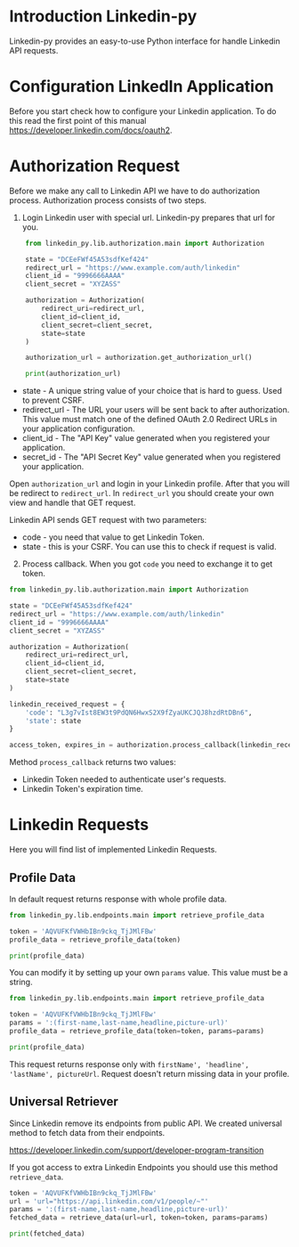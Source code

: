 # Introduction Linkedin-py

Linkedin-py provides an easy-to-use Python interface for handle Linkedin API requests.

# Configuration LinkedIn Application

Before you start check how to configure your Linkedin application. To do this read the first point of this manual https://developer.linkedin.com/docs/oauth2.


# Authorization Request

Before we make any call to Linkedin API we have to do authorization process. Authorization process consists of two steps.

1. Login Linkedin user with special url. Linkedin-py prepares that url for you.

```python
    from linkedin_py.lib.authorization.main import Authorization

    state = "DCEeFWf45A53sdfKef424"
    redirect_url = "https://www.example.com/auth/linkedin"
    client_id = "9996666AAAA"
    client_secret = "XYZASS"

    authorization = Authorization(
        redirect_uri=redirect_url, 
        client_id=client_id, 
        client_secret=client_secret, 
        state=state
    )

    authorization_url = authorization.get_authorization_url()

    print(authorization_url)
```
- state - A unique string value of your choice that is hard to guess. Used to prevent CSRF.
- redirect_url - The URL your users will be sent back to after authorization. This value must match one of the defined OAuth 2.0 Redirect URLs in your application configuration.
- client_id - The "API Key" value generated when you registered your application.
- secret_id - The "API Secret Key" value generated when you registered your application.

Open `authorization_url` and login in your Linkedin profile. After that you will be redirect to `redirect_url`.
In `redirect_url` you should create your own view and handle that GET request.

Linkedin API sends GET request with two parameters:
- code - you need that value to get Linkedin Token.
- state - this is your CSRF. You can use this to check if request is valid.

2. Process callback.
When you got `code` you need to exchange it to get token.

```python
from linkedin_py.lib.authorization.main import Authorization

state = "DCEeFWf45A53sdfKef424"
redirect_url = "https://www.example.com/auth/linkedin"
client_id = "9996666AAAA"
client_secret = "XYZASS"

authorization = Authorization(
    redirect_uri=redirect_url,
    client_id=client_id,
    client_secret=client_secret,
    state=state
)

linkedin_received_request = {
    'code': "L3g7vIst8EW3t9PdQN6HwxS2X9fZyaUKCJQJ8hzdRtDBn6",
    'state': state
}

access_token, expires_in = authorization.process_callback(linkedin_received_request)
```

Method `process_callback` returns two values:
   - Linkedin Token needed to authenticate user's requests.
   - Linkedin Token's expiration time.


# Linkedin Requests

Here you will find list of implemented Linkedin Requests.

## Profile Data

In default request returns response with whole profile data.

```python
from linkedin_py.lib.endpoints.main import retrieve_profile_data

token = 'AQVUFKfVWHbIBn9ckq_TjJMlFBw'
profile_data = retrieve_profile_data(token)

print(profile_data)
```

You can modify it by setting up your own `params` value. This value must be a string.

```python
from linkedin_py.lib.endpoints.main import retrieve_profile_data

token = 'AQVUFKfVWHbIBn9ckq_TjJMlFBw'
params = ':(first-name,last-name,headline,picture-url)'
profile_data = retrieve_profile_data(token=token, params=params)

print(profile_data)
```

This request returns response only with `firstName', 'headline', 'lastName', pictureUrl`.
Request doesn't return missing data in your profile.

## Universal Retriever

Since Linkedin remove its endpoints from public API. We created universal method to fetch data from their endpoints.

https://developer.linkedin.com/support/developer-program-transition

If you got access to extra Linkedin Endpoints you should use this method `retrieve_data`.

```python
token = 'AQVUFKfVWHbIBn9ckq_TjJMlFBw'
url = 'url="https://api.linkedin.com/v1/people/~"'
params = ':(first-name,last-name,headline,picture-url)'
fetched_data = retrieve_data(url=url, token=token, params=params)

print(fetched_data)
```
